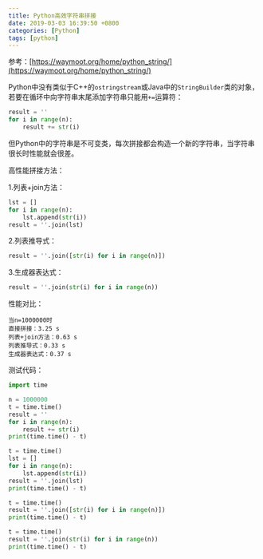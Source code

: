 ```yaml
---
title: Python高效字符串拼接
date: 2019-03-03 16:39:50 +0800
categories: [Python]
tags: [python]
---
```

参考：[https://waymoot.org/home/python_string/](https://waymoot.org/home/python_string/)

Python中没有类似于C++的`ostringstream`或Java中的`StringBuilder`类的对象，若要在循环中向字符串末尾添加字符串只能用`+=`运算符：

```python
result = ''
for i in range(n):
    result += str(i)
```

但Python中的字符串是不可变类，每次拼接都会构造一个新的字符串，当字符串很长时性能就会很差。

高性能拼接方法：

1.列表+join方法：

```python
lst = []
for i in range(n):
    lst.append(str(i))
result = ''.join(lst)
```

2.列表推导式：

```python
result = ''.join([str(i) for i in range(n)])
```

3.生成器表达式：

```python
result = ''.join(str(i) for i in range(n))
```

性能对比：

```
当n=1000000时
直接拼接：3.25 s
列表+join方法：0.63 s
列表推导式：0.33 s
生成器表达式：0.37 s
```

测试代码：

```python
import time

n = 1000000
t = time.time()
result = ''
for i in range(n):
    result += str(i)
print(time.time() - t)

t = time.time()
lst = []
for i in range(n):
    lst.append(str(i))
result = ''.join(lst)
print(time.time() - t)

t = time.time()
result = ''.join([str(i) for i in range(n)])
print(time.time() - t)

t = time.time()
result = ''.join(str(i) for i in range(n))
print(time.time() - t)
```
